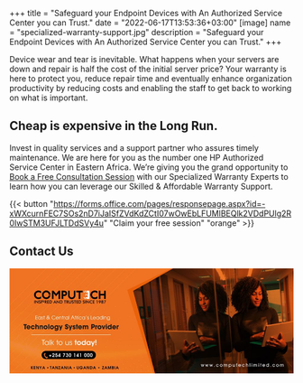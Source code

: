 +++
title = "Safeguard your Endpoint Devices with An Authorized Service Center you can Trust."
date = "2022-06-17T13:53:36+03:00"
[image]
  name = "specialized-warranty-support.jpg"
  description = "Safeguard your Endpoint Devices with An Authorized Service Center you can Trust."
+++

Device wear and tear is inevitable. What happens when your servers are down and repair is half the cost of the initial server price?
Your warranty is here to protect you, reduce repair time and eventually enhance organization productivity by reducing costs and enabling the staff to get back to working on what is important.

## Cheap is expensive in the Long Run.

Invest in quality services and a support partner who assures timely maintenance. We are here for you as the number one HP Authorized Service Center in Eastern Africa.
We’re giving you the grand opportunity to [Book a Free Consultation Session](https://forms.office.com/pages/responsepage.aspx?id=-xWXcurnFEC7SOs2nD7iJaISfZVdKdZCtI07wOwEbLFUMlBEQlk2VDdPUlg2R0IwSTM3UFJLTDdSVy4u) with our Specialized Warranty Experts to learn how you can leverage our Skilled & Affordable Warranty Support.

{{< button "https://forms.office.com/pages/responsepage.aspx?id=-xWXcurnFEC7SOs2nD7iJaISfZVdKdZCtI07wOwEbLFUMlBEQlk2VDdPUlg2R0IwSTM3UFJLTDdSVy4u" "Claim your free session" "orange" >}}

## Contact Us

[![](/images/computech-main-mage.jpg)](tel:+254730141000)
